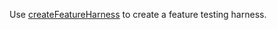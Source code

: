Use [createFeatureHarness](../../../api/modules.md#createfeatureharness) to
create a feature testing harness.
